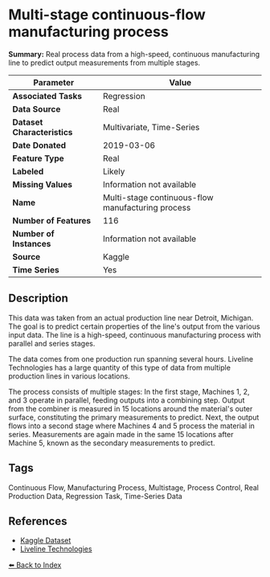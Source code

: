 # Multi-stage continuous-flow manufacturing process

**Summary:** Real process data from a high-speed, continuous manufacturing line to predict output measurements from multiple stages.

| Parameter | Value |
| --- | --- |
| **Associated Tasks** | Regression |
| **Data Source** | Real |
| **Dataset Characteristics** | Multivariate, Time-Series |
| **Date Donated** | 2019-03-06 |
| **Feature Type** | Real |
| **Labeled** | Likely |
| **Missing Values** | Information not available |
| **Name** | Multi-stage continuous-flow manufacturing process |
| **Number of Features** | 116 |
| **Number of Instances** | Information not available |
| **Source** | Kaggle |
| **Time Series** | Yes |

## Description

This data was taken from an actual production line near Detroit, Michigan. The goal is to predict certain properties of the line's output from the various input data. The line is a high-speed, continuous manufacturing process with parallel and series stages.

The data comes from one production run spanning several hours. Liveline Technologies has a large quantity of this type of data from multiple production lines in various locations.

The process consists of multiple stages: In the first stage, Machines 1, 2, and 3 operate in parallel, feeding outputs into a combining step. Output from the combiner is measured in 15 locations around the material's outer surface, constituting the primary measurements to predict. Next, the output flows into a second stage where Machines 4 and 5 process the material in series. Measurements are again made in the same 15 locations after Machine 5, known as the secondary measurements to predict.

## Tags

Continuous Flow, Manufacturing Process, Multistage, Process Control, Real Production Data, Regression Task, Time-Series Data

## References

- [Kaggle Dataset](https://www.kaggle.com/datasets/supergus/multistage-continuousflow-manufacturing-process)
- [Liveline Technologies](https://www.liveline.tech)

[⬅️ Back to Index](../README.md)
